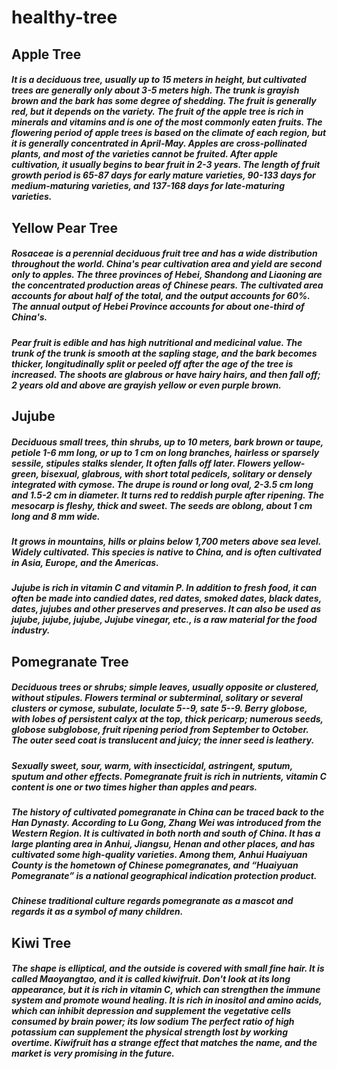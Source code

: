 # healthy-tree
## Apple Tree

##### It is a deciduous tree, usually up to 15 meters in height, but cultivated trees are generally only about 3-5 meters high. The trunk is grayish brown and the bark has some degree of shedding. The fruit is generally red, but it depends on the variety. The fruit of the apple tree is rich in minerals and vitamins and is one of the most commonly eaten fruits. The flowering period of apple trees is based on the climate of each region, but it is generally concentrated in April-May. Apples are cross-pollinated plants, and most of the varieties cannot be fruited. After apple cultivation, it usually begins to bear fruit in 2-3 years. The length of fruit growth period is 65-87 days for early mature varieties, 90-133 days for medium-maturing varieties, and 137-168 days for late-maturing varieties.

## Yellow Pear Tree
##### Rosaceae is a perennial deciduous fruit tree and has a wide distribution throughout the world. China's pear cultivation area and yield are second only to apples. The three provinces of Hebei, Shandong and Liaoning are the concentrated production areas of Chinese pears. The cultivated area accounts for about half of the total, and the output accounts for 60%. The annual output of Hebei Province accounts for about one-third of China's. 
##### Pear fruit is edible and has high nutritional and medicinal value. The trunk of the trunk is smooth at the sapling stage, and the bark becomes thicker, longitudinally split or peeled off after the age of the tree is increased. The shoots are glabrous or have hairy hairs, and then fall off; 2 years old and above are grayish yellow or even purple brown.

## Jujube
##### Deciduous small trees, thin shrubs, up to 10 meters, bark brown or taupe, petiole 1-6 mm long, or up to 1 cm on long branches, hairless or sparsely sessile, stipules stalks slender, It often falls off later. Flowers yellow-green, bisexual, glabrous, with short total pedicels, solitary or densely integrated with cymose. The drupe is round or long oval, 2-3.5 cm long and 1.5-2 cm in diameter. It turns red to reddish purple after ripening. The mesocarp is fleshy, thick and sweet. The seeds are oblong, about 1 cm long and 8 mm wide. 
##### It grows in mountains, hills or plains below 1,700 meters above sea level. Widely cultivated. This species is native to China, and is often cultivated in Asia, Europe, and the Americas.
##### Jujube is rich in vitamin C and vitamin P. In addition to fresh food, it can often be made into candied dates, red dates, smoked dates, black dates, dates, jujubes and other preserves and preserves. It can also be used as jujube, jujube, jujube, Jujube vinegar, etc., is a raw material for the food industry.

## Pomegranate Tree
##### Deciduous trees or shrubs; simple leaves, usually opposite or clustered, without stipules. Flowers terminal or subterminal, solitary or several clusters or cymose, subulate, loculate 5--9, sate 5--9. Berry globose, with lobes of persistent calyx at the top, thick pericarp; numerous seeds, globose subglobose, fruit ripening period from September to October. The outer seed coat is translucent and juicy; the inner seed is leathery.
##### Sexually sweet, sour, warm, with insecticidal, astringent, sputum, sputum and other effects. Pomegranate fruit is rich in nutrients, vitamin C content is one or two times higher than apples and pears.
##### The history of cultivated pomegranate in China can be traced back to the Han Dynasty. According to Lu Gong, Zhang Wei was introduced from the Western Region. It is cultivated in both north and south of China. It has a large planting area in Anhui, Jiangsu, Henan and other places, and has cultivated some high-quality varieties. Among them, Anhui Huaiyuan County is the hometown of Chinese pomegranates, and “Huaiyuan Pomegranate” is a national geographical indication protection product.
##### Chinese traditional culture regards pomegranate as a mascot and regards it as a symbol of many children.

## Kiwi Tree
##### The shape is elliptical, and the outside is covered with small fine hair. It is called Maoyangtao, and it is called kiwifruit. Don't look at its long appearance, but it is rich in vitamin C, which can strengthen the immune system and promote wound healing. It is rich in inositol and amino acids, which can inhibit depression and supplement the vegetative cells consumed by brain power; its low sodium The perfect ratio of high potassium can supplement the physical strength lost by working overtime. Kiwifruit has a strange effect that matches the name, and the market is very promising in the future.
